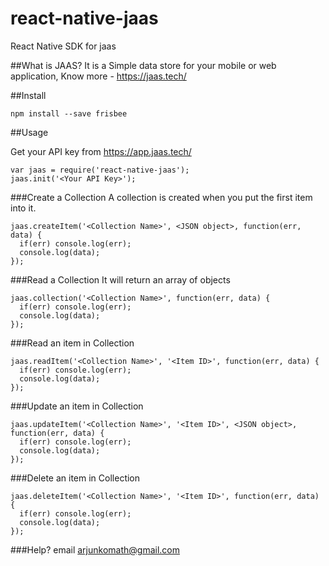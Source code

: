 # react-native-jaas
React Native SDK for jaas

##What is JAAS?
It is a Simple data store for your mobile or web application, Know more - https://jaas.tech/

##Install
```
npm install --save frisbee
```

##Usage

Get your API key from https://app.jaas.tech/
```
var jaas = require('react-native-jaas');
jaas.init('<Your API Key>');
```

###Create a Collection
A collection is created when you put the first item into it.
```
jaas.createItem('<Collection Name>', <JSON object>, function(err, data) {
  if(err) console.log(err);
  console.log(data);
});
```

###Read a Collection
It will return an array of objects
```
jaas.collection('<Collection Name>', function(err, data) {
  if(err) console.log(err);
  console.log(data);
});
```

###Read an item in Collection
```
jaas.readItem('<Collection Name>', '<Item ID>', function(err, data) {
  if(err) console.log(err);
  console.log(data);
});
```

###Update an item in Collection
```
jaas.updateItem('<Collection Name>', '<Item ID>', <JSON object>, function(err, data) {
  if(err) console.log(err);
  console.log(data);
});
```

###Delete an item in Collection
```
jaas.deleteItem('<Collection Name>', '<Item ID>', function(err, data) {
  if(err) console.log(err);
  console.log(data);
});
```

###Help?
email arjunkomath@gmail.com
